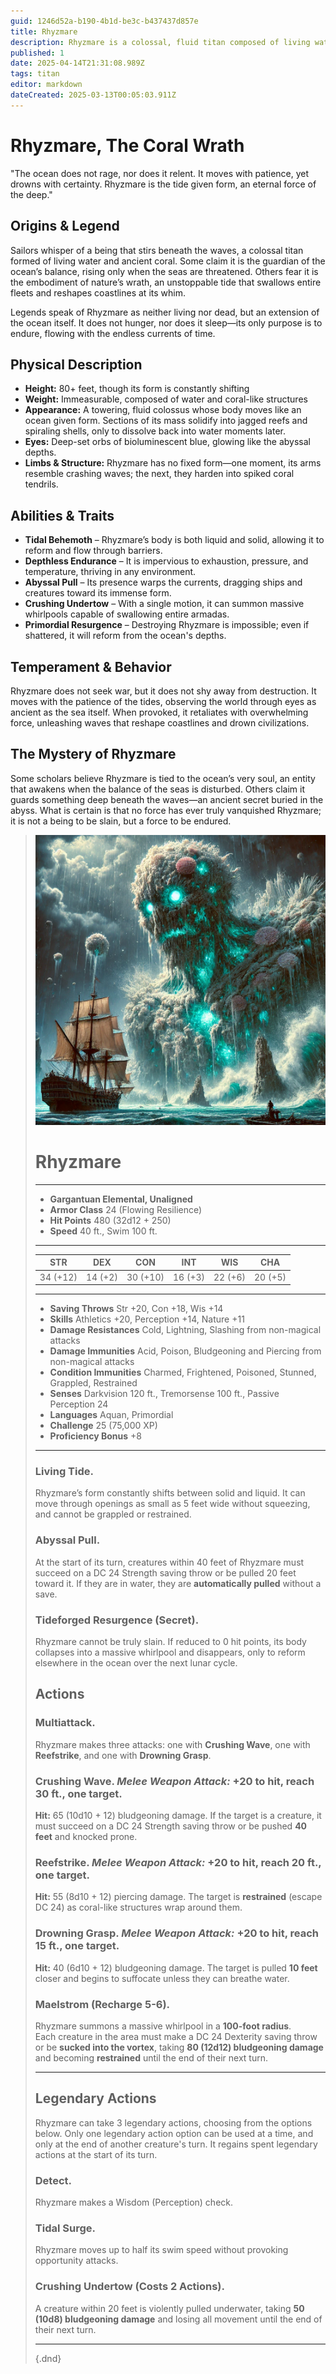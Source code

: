 ```yaml
---
guid: 1246d52a-b190-4b1d-be3c-b437437d857e
title: Rhyzmare
description: Rhyzmare is a colossal, fluid titan composed of living water and coral, embodying the ocean's immense power and enduring presence.
published: 1
date: 2025-04-14T21:31:08.989Z
tags: titan
editor: markdown
dateCreated: 2025-03-13T00:05:03.911Z
---
```


# Rhyzmare, The Coral Wrath
"The ocean does not rage, nor does it relent. It moves with patience, yet drowns with certainty. Rhyzmare is the tide given form, an eternal force of the deep."

## Origins & Legend  
Sailors whisper of a being that stirs beneath the waves, a colossal titan formed of living water and ancient coral. Some claim it is the guardian of the ocean’s balance, rising only when the seas are threatened. Others fear it is the embodiment of nature’s wrath, an unstoppable tide that swallows entire fleets and reshapes coastlines at its whim.

Legends speak of Rhyzmare as neither living nor dead, but an extension of the ocean itself. It does not hunger, nor does it sleep—its only purpose is to endure, flowing with the endless currents of time.

## Physical Description  
- **Height:** 80+ feet, though its form is constantly shifting  
- **Weight:** Immeasurable, composed of water and coral-like structures  
- **Appearance:** A towering, fluid colossus whose body moves like an ocean given form. Sections of its mass solidify into jagged reefs and spiraling shells, only to dissolve back into water moments later.  
- **Eyes:** Deep-set orbs of bioluminescent blue, glowing like the abyssal depths.  
- **Limbs & Structure:** Rhyzmare has no fixed form—one moment, its arms resemble crashing waves; the next, they harden into spiked coral tendrils.  

## Abilities & Traits  
- **Tidal Behemoth** – Rhyzmare’s body is both liquid and solid, allowing it to reform and flow through barriers.  
- **Depthless Endurance** – It is impervious to exhaustion, pressure, and temperature, thriving in any environment.  
- **Abyssal Pull** – Its presence warps the currents, dragging ships and creatures toward its immense form.  
- **Crushing Undertow** – With a single motion, it can summon massive whirlpools capable of swallowing entire armadas.  
- **Primordial Resurgence** – Destroying Rhyzmare is impossible; even if shattered, it will reform from the ocean's depths.  

## Temperament & Behavior  
Rhyzmare does not seek war, but it does not shy away from destruction. It moves with the patience of the tides, observing the world through eyes as ancient as the sea itself. When provoked, it retaliates with overwhelming force, unleashing waves that reshape coastlines and drown civilizations.

## The Mystery of Rhyzmare  
Some scholars believe Rhyzmare is tied to the ocean’s very soul, an entity that awakens when the balance of the seas is disturbed. Others claim it guards something deep beneath the waves—an ancient secret buried in the abyss. What is certain is that no force has ever truly vanquished Rhyzmare; it is not a being to be slain, but a force to be endured.

> ![rhyzmare.webp](/characters/rhyzmare.webp)
># Rhyzmare
>---  
>- **Gargantuan Elemental, Unaligned**  
>- **Armor Class** 24 (Flowing Resilience)  
>- **Hit Points** 480 (32d12 + 250)  
>- **Speed** 40 ft., Swim 100 ft.  
>---  
>|STR|DEX|CON|INT|WIS|CHA|  
>|---|---|---|---|---|---|  
>|34 (+12)|14 (+2)|30 (+10)|16 (+3)|22 (+6)|20 (+5)|  
>---  
>- **Saving Throws** Str +20, Con +18, Wis +14  
>- **Skills** Athletics +20, Perception +14, Nature +11  
>- **Damage Resistances** Cold, Lightning, Slashing from non-magical attacks  
>- **Damage Immunities** Acid, Poison, Bludgeoning and Piercing from non-magical attacks  
>- **Condition Immunities** Charmed, Frightened, Poisoned, Stunned, Grappled, Restrained  
>- **Senses** Darkvision 120 ft., Tremorsense 100 ft., Passive Perception 24  
>- **Languages** Aquan, Primordial  
>- **Challenge** 25 (75,000 XP)  
>- **Proficiency Bonus** +8  
>---  
>
>### **Living Tide.**  
>Rhyzmare’s form constantly shifts between solid and liquid. It can move through openings as small as 5 feet wide without squeezing, and cannot be grappled or restrained.  
>
>### **Abyssal Pull.**  
>At the start of its turn, creatures within 40 feet of Rhyzmare must succeed on a DC 24 Strength saving throw or be pulled 20 feet toward it. If they are in water, they are **automatically pulled** without a save.  
>
>### **Tideforged Resurgence (Secret).**  
>Rhyzmare cannot be truly slain. If reduced to 0 hit points, its body collapses into a massive whirlpool and disappears, only to reform elsewhere in the ocean over the next lunar cycle.  
>
>## **Actions**  
>### **Multiattack.**  
>Rhyzmare makes three attacks: one with **Crushing Wave**, one with **Reefstrike**, and one with **Drowning Grasp**.  
>
>### **Crushing Wave.** *Melee Weapon Attack:* +20 to hit, reach 30 ft., one target.  
>**Hit:** 65 (10d10 + 12) bludgeoning damage. If the target is a creature, it must succeed on a DC 24 Strength saving throw or be pushed **40 feet** and knocked prone.  
>
>### **Reefstrike.** *Melee Weapon Attack:* +20 to hit, reach 20 ft., one target.  
>**Hit:** 55 (8d10 + 12) piercing damage. The target is **restrained** (escape DC 24) as coral-like structures wrap around them.  
>
>### **Drowning Grasp.** *Melee Weapon Attack:* +20 to hit, reach 15 ft., one target.  
>**Hit:** 40 (6d10 + 12) bludgeoning damage. The target is pulled **10 feet** closer and begins to suffocate unless they can breathe water.  
>
>### **Maelstrom (Recharge 5-6).**  
>Rhyzmare summons a massive whirlpool in a **100-foot radius**.  
>Each creature in the area must make a DC 24 Dexterity saving throw or be **sucked into the vortex**, taking **80 (12d12) bludgeoning damage** and becoming **restrained** until the end of their next turn.  
>
>---
>
>## **Legendary Actions**  
>Rhyzmare can take 3 legendary actions, choosing from the options below. Only one legendary action option can be used at a time, and only at the end of another creature's turn. It regains spent legendary actions at the start of its turn.  
>
>### **Detect.**  
>Rhyzmare makes a Wisdom (Perception) check.  
>
>### **Tidal Surge.**  
>Rhyzmare moves up to half its swim speed without provoking opportunity attacks.  
>
>### **Crushing Undertow (Costs 2 Actions).**  
>A creature within 20 feet is violently pulled underwater, taking **50 (10d8) bludgeoning damage** and losing all movement until the end of their next turn.  
>
>---
>
>{.dnd}
